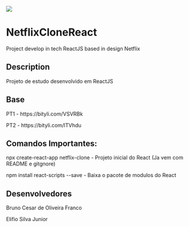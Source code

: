 <p align="left">
    <img src="http://img.shields.io/static/v1?label=STATUS&message=EM%20DESENVOLVIMENTO&color=GREEN&style=for-the-badge"/>
</p>

# NetflixCloneReact
Project develop in tech ReactJS based in design Netflix

## Description
Projeto de estudo desenvolvido em ReactJS

## Base
<p>PT1 - https://bityli.com/VSVRBk</p> 
<p>PT2 - https://bityli.com/lTVhdu</p>

## Comandos Importantes:
<p>npx create-react-app netflix-clone - Projeto inicial do React (Ja vem com README e gitgnore)</p>
<p>npm install react-scripts --save - Baixa o pacote de modulos do React</p> 

## Desenvolvedores
<p>Bruno Cesar de Oliveira Franco</p>
<p>Elifio Silva Junior</p>
